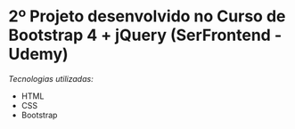 # 2º Projeto desenvolvido no Curso de Bootstrap 4 + jQuery (SerFrontend - Udemy)

*Tecnologias utilizadas:*

- HTML
- CSS
- Bootstrap
